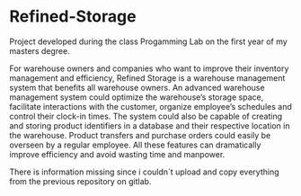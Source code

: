 # Refined-Storage
Project developed during the class Progamming Lab on the first year of my masters degree.

For warehouse owners and companies who want to improve their inventory management and efficiency, Refined Storage is a warehouse management system that benefits all warehouse owners.
An advanced warehouse management system could optimize the warehouse’s storage space, facilitate interactions with the customer, organize employee’s schedules and control their clock-in times. The system could also be capable of creating and storing product identifiers in a database and their respective location in the warehouse. Product transfers and purchase orders could easily be overseen by a regular employee. All these features can dramatically improve efficiency and avoid wasting time and manpower.

There is information missing since i couldn´t upload and copy everything from the previous repository on gitlab.

